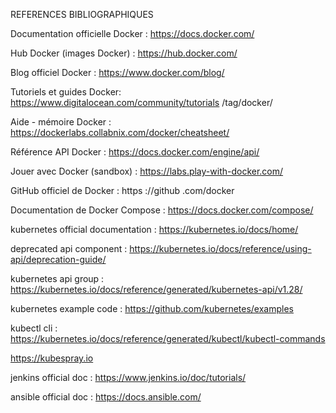 REFERENCES BIBLIOGRAPHIQUES

Documentation officielle Docker : https://docs.docker.com/

Hub Docker (images Docker) : https://hub.docker.com/

Blog officiel Docker : https://www.docker.com/blog/

Tutoriels et guides Docker: https://www.digitalocean.com/community/tutorials /tag/docker/

Aide - mémoire Docker : https://dockerlabs.collabnix.com/docker/cheatsheet/

Référence API Docker : https://docs.docker.com/engine/api/

Jouer avec Docker (sandbox) : https://labs.play-with-docker.com/

GitHub officiel de Docker : https ://github .com/docker

Documentation de Docker Compose : https://docs.docker.com/compose/

kubernetes official documentation : https://kubernetes.io/docs/home/

deprecated api component : https://kubernetes.io/docs/reference/using-api/deprecation-guide/

kubernetes api group : https://kubernetes.io/docs/reference/generated/kubernetes-api/v1.28/

kubernetes example code : https://github.com/kubernetes/examples

kubectl cli : https://kubernetes.io/docs/reference/generated/kubectl/kubectl-commands

https://kubespray.io

jenkins official doc : https://www.jenkins.io/doc/tutorials/

ansible official doc : https://docs.ansible.com/

